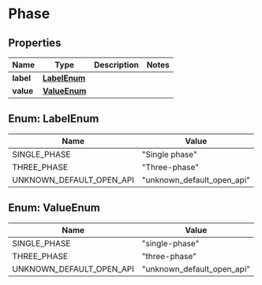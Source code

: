 

# Phase


## Properties

| Name | Type | Description | Notes |
|------------ | ------------- | ------------- | -------------|
|**label** | [**LabelEnum**](#LabelEnum) |  |  |
|**value** | [**ValueEnum**](#ValueEnum) |  |  |



## Enum: LabelEnum

| Name | Value |
|---- | -----|
| SINGLE_PHASE | &quot;Single phase&quot; |
| THREE_PHASE | &quot;Three-phase&quot; |
| UNKNOWN_DEFAULT_OPEN_API | &quot;unknown_default_open_api&quot; |



## Enum: ValueEnum

| Name | Value |
|---- | -----|
| SINGLE_PHASE | &quot;single-phase&quot; |
| THREE_PHASE | &quot;three-phase&quot; |
| UNKNOWN_DEFAULT_OPEN_API | &quot;unknown_default_open_api&quot; |



